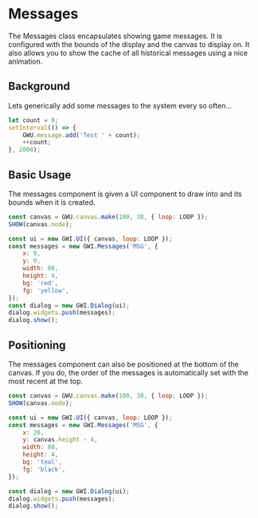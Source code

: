 # Messages

The Messages class encapsulates showing game messages. It is configured with the bounds of the display and the canvas to display on. It also allows you to show the cache of all historical messages using a nice animation.

## Background

Lets generically add some messages to the system every so often...

```js
let count = 0;
setInterval(() => {
    GWU.message.add('Test ' + count);
    ++count;
}, 2000);
```

## Basic Usage

The messages component is given a UI component to draw into and its bounds when it is created.

```js
const canvas = GWU.canvas.make(100, 38, { loop: LOOP });
SHOW(canvas.node);

const ui = new GWI.UI({ canvas, loop: LOOP });
const messages = new GWI.Messages('MSG', {
    x: 0,
    y: 0,
    width: 80,
    height: 4,
    bg: 'red',
    fg: 'yellow',
});
const dialog = new GWI.Dialog(ui);
dialog.widgets.push(messages);
dialog.show();
```

## Positioning

The messages component can also be positioned at the bottom of the canvas. If you do, the order of the messages is automatically set with the most recent at the top.

```js
const canvas = GWU.canvas.make(100, 38, { loop: LOOP });
SHOW(canvas.node);

const ui = new GWI.UI({ canvas, loop: LOOP });
const messages = new GWI.Messages('MSG', {
    x: 20,
    y: canvas.height - 4,
    width: 80,
    height: 4,
    bg: 'teal',
    fg: 'black',
});

const dialog = new GWI.Dialog(ui);
dialog.widgets.push(messages);
dialog.show();
```
